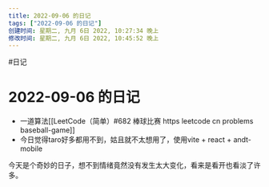 ```yaml
---
title: 2022-09-06 的日记
tags: ["2022-09-06 的日记"]
创建时间: 星期二, 九月 6日 2022, 10:27:34 晚上
修改时间: 星期二, 九月 6日 2022, 10:45:52 晚上
---
```

#日记

# 2022-09-06 的日记

- 一道算法[[LeetCode（简单）#682 棒球比赛 https leetcode cn problems baseball-game]]
- 今日觉得taro好多都用不到，姑且就不太想用了，使用vite + react + andt-mobile

今天是个奇妙的日子，想不到情绪竟然没有发生太大变化，看来是看开也看淡了许多。